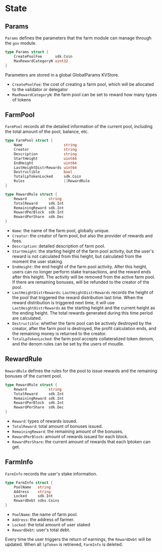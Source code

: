 <!--
order: 1
-->

# State

## Params

`Params` defines the parameters that the farm module can manage through the `gov` module.

```go
type Params struct {
    CreatePoolFee      sdk.Coin 
    MaxRewardCategoryN uint32                                  
}
```

Parameters are stored in a global GlobalParams KVStore.

- `CreatePoolFee`: the cost of creating a farm pool, which will be allocated to the validator or delegator
- `MaxRewardCategoryN`: the farm pool can be set to reward how many types of tokens

## FarmPool

`FarmPool` records all the detailed information of the current pool, including the total amount of the pool, balance, etc.

```go
type FarmPool struct {
    Name                   string                                  
    Creator                string                                  
    Description            string                                  
    StartHeight            uint64                                  
    EndHeight              uint64                                  
    LastHeightDistrRewards uint64                                  
    Destructible           bool                                    
    TotalLpTokenLocked     sdk.Coin 
    Rules                  []RewardRule                            
}

type RewardRule struct {
    Reward          string
    TotalReward     sdk.Int
    RemainingReward sdk.Int
    RewardPerBlock  sdk.Int
    RewardPerShare  sdk.Dec
}
```

- `Name`: the name of the farm pool, globally unique.
- `Creator`: the creator of farm pool, but also the provider of rewards and fees.
- `Description`: detailed description of farm pool.
- `StartHeight`: the starting height of the farm pool activity, but the user's reward is not calculated from this height, but calculated from the moment the user staking.
- `EndHeight`: the end height of the farm pool activity. After this height, users can no longer perform stake transactions, and the reward ends after this height. The activity will be removed from the active farm pool. If there are remaining bonuses, will be refunded to the creator of the pool.
- `LastHeightDistrRewards`: `LastHeightDistrRewards` records the height of the pool that triggered the reward distribution last time. When the reward distribution is triggered next time, it will use `LastHeightDistrRewards` as the starting height and the current height as the ending height. The total rewards generated during this time period are calculated.
- `Destructible`: whether the farm pool can be actively destroyed by the creator, after the farm pool is destroyed, the profit calculation ends, and the remaining money is returned to the creator.
- `TotalLpTokenLocked`: the farm pool accepts collateralized token denom, and the denom rules can be set by the users of moudle.

## RewardRule

`RewardRule` defines the rules for the pool to issue rewards and the remaining bonuses of the current pool.

```go
type RewardRule struct {
    Reward          string
    TotalReward     sdk.Int
    RemainingReward sdk.Int
    RewardPerBlock  sdk.Int
    RewardPerShare  sdk.Dec
}
```

- `Reward`: types of rewards issued.
- `TotalReward`: total amount of bonuses issued.
- `RemainingReward`: the remaining amount of the bonuses.
- `RewardPerBlock`: amount of rewards issued for each block.
- `RewardPerShare`: the current amount of rewards that each lptoken can get.

## FarmInfo

`FarmInfo` records the user's stake information.

```go
type FarmInfo struct {
    PoolName   string
    Address    string
    Locked     sdk.Int
    RewardDebt sdks.Coins
}
```

- `PoolName`: the name of farm pool.
- `Address`: the address of farmer.
- `Locked`: the total amount of user staked
- `RewardDebt`: user's total debt.

Every time the user triggers the return of earnings, the `RewardDebt` will be updated. When all `lpToken` is retrieved, `FarmInfo` is deleted.
